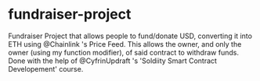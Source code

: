 # fundraiser-project
Fundraiser Project that allows people to fund/donate USD, converting it into ETH using @Chainlink 's Price Feed. This allows the owner, and only the owner (using my function modifier), of said contract to withdraw funds. 
Done with the help of @CyfrinUpdraft 's 'Soldiity Smart Contract Developement' course. 
